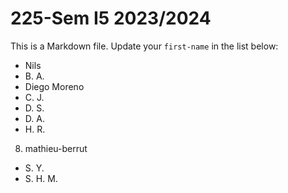 # 225-Sem I5 2023/2024

This is a Markdown file.
Update your `first-name` in the list below:

* Nils
* B. A.
* Diego Moreno
* C. J.
* D. S.
* D. A.
* H. R.
8) mathieu-berrut
* S. Y.
* S. H. M.
